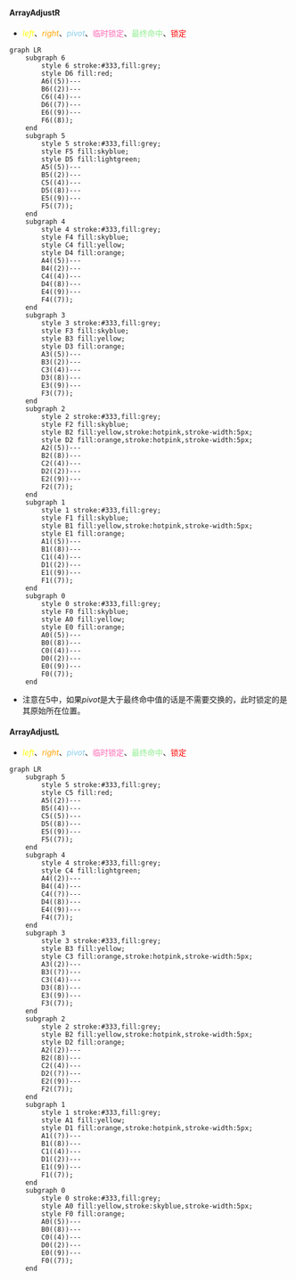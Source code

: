 
#### ArrayAdjustR

- <span style='color: yellow'>$left$</span>、<span style='color: orange'>$right$</span>、<span style='color: skyblue'>$pivot$</span>、<span style='color: hotpink'>临时锁定</span>、<span style='color: lightgreen'>最终命中</span>、<span style='color: red'>锁定</span>

```mermaid
graph LR
    subgraph 6
        style 6 stroke:#333,fill:grey;
        style D6 fill:red;
        A6((5))---
        B6((2))---
        C6((4))---
        D6((7))---
        E6((9))---
        F6((8));
    end
    subgraph 5
        style 5 stroke:#333,fill:grey;
        style F5 fill:skyblue;
        style D5 fill:lightgreen;
        A5((5))---
        B5((2))---
        C5((4))---
        D5((8))---
        E5((9))---
        F5((7));
    end
    subgraph 4
        style 4 stroke:#333,fill:grey;
        style F4 fill:skyblue;
        style C4 fill:yellow;
        style D4 fill:orange;
        A4((5))---
        B4((2))---
        C4((4))---
        D4((8))---
        E4((9))---
        F4((7));
    end
    subgraph 3
        style 3 stroke:#333,fill:grey;
        style F3 fill:skyblue;
        style B3 fill:yellow;
        style D3 fill:orange;
        A3((5))---
        B3((2))---
        C3((4))---
        D3((8))---
        E3((9))---
        F3((7));
    end
    subgraph 2
        style 2 stroke:#333,fill:grey;
        style F2 fill:skyblue;
        style B2 fill:yellow,stroke:hotpink,stroke-width:5px;
        style D2 fill:orange,stroke:hotpink,stroke-width:5px;
        A2((5))---
        B2((8))---
        C2((4))---
        D2((2))---
        E2((9))---
        F2((7));
    end
    subgraph 1
        style 1 stroke:#333,fill:grey;
        style F1 fill:skyblue;
        style B1 fill:yellow,stroke:hotpink,stroke-width:5px;
        style E1 fill:orange;
        A1((5))---
        B1((8))---
        C1((4))---
        D1((2))---
        E1((9))---
        F1((7));
    end
    subgraph 0
        style 0 stroke:#333,fill:grey;
        style F0 fill:skyblue;
        style A0 fill:yellow;
        style E0 fill:orange;
        A0((5))---
        B0((8))---
        C0((4))---
        D0((2))---
        E0((9))---
        F0((7));
    end
```

- 注意在5中，如果$pivot$是大于最终命中值的话是不需要交换的，此时锁定的是其原始所在位置。

#### ArrayAdjustL

- <span style='color: yellow'>$left$</span>、<span style='color: orange'>$right$</span>、<span style='color: skyblue'>$pivot$</span>、<span style='color: hotpink'>临时锁定</span>、<span style='color: lightgreen'>最终命中</span>、<span style='color: red'>锁定</span>

```mermaid
graph LR
    subgraph 5
        style 5 stroke:#333,fill:grey;
        style C5 fill:red;
        A5((2))---
        B5((4))---
        C5((5))---
        D5((8))---
        E5((9))---
        F5((7));
    end
    subgraph 4
        style 4 stroke:#333,fill:grey;
        style C4 fill:lightgreen;
        A4((2))---
        B4((4))---
        C4((?))---
        D4((8))---
        E4((9))---
        F4((7));
    end
    subgraph 3
        style 3 stroke:#333,fill:grey;
        style B3 fill:yellow;
        style C3 fill:orange,stroke:hotpink,stroke-width:5px;
        A3((2))---
        B3((?))---
        C3((4))---
        D3((8))---
        E3((9))---
        F3((7));
    end
    subgraph 2
        style 2 stroke:#333,fill:grey;
        style B2 fill:yellow,stroke:hotpink,stroke-width:5px;
        style D2 fill:orange;
        A2((2))---
        B2((8))---
        C2((4))---
        D2((?))---
        E2((9))---
        F2((7));
    end
    subgraph 1
        style 1 stroke:#333,fill:grey;
        style A1 fill:yellow;
        style D1 fill:orange,stroke:hotpink,stroke-width:5px;
        A1((?))---
        B1((8))---
        C1((4))---
        D1((2))---
        E1((9))---
        F1((7));
    end
    subgraph 0
        style 0 stroke:#333,fill:grey;
        style A0 fill:yellow,stroke:skyblue,stroke-width:5px;
        style F0 fill:orange;
        A0((5))---
        B0((8))---
        C0((4))---
        D0((2))---
        E0((9))---
        F0((7));
    end
```
